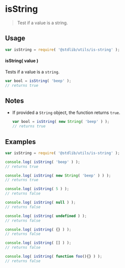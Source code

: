 isString
===
> Test if a value is a string.

<!-- <usage> -->
## Usage

``` javascript
var isString = require( '@stdlib/utils/is-string' );
```


#### isString( value )

Tests if a value is a `string`.

``` javascript
var bool = isString( 'beep' );
// returns true
```
<!-- </usage> -->

<!-- <notes> -->
## Notes

*  If provided a `String` object, the function returns `true`.
    ``` javascript
    var bool = isString( new String( 'beep' ) );
    // returns true
    ```

<!-- </notes> -->

<!-- <examples> -->
## Examples

``` javascript
var isString = require( '@stdlib/utils/is-string' );

console.log( isString( 'beep' ) );
// returns true

console.log( isString( new String( 'beep' ) ) );
// returns true

console.log( isString( 5 ) );
// returns false

console.log( isString( null ) );
// returns false

console.log( isString( undefined ) );
// returns false

console.log( isString( {} ) );
// returns false

console.log( isString( [] ) );
// returns false

console.log( isString( function foo(){} ) );
// returns false
```
<!-- </examples> -->

<!-- <links> -->
<!-- </links> -->
